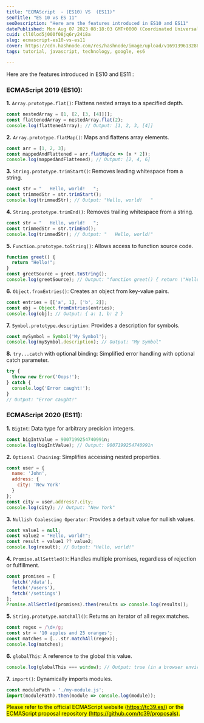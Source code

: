 ```yaml
---
title: "ECMAScript  - (ES10) VS  (ES11)"
seoTitle: "ES 10 vs ES 11"
seoDescription: "Here are the features introduced in ES10 and ES11"
datePublished: Mon Aug 07 2023 08:18:03 GMT+0000 (Coordinated Universal Time)
cuid: cll0lod5j000f08jq6ry24i8a
slug: ecmascript-es10-vs-es11
cover: https://cdn.hashnode.com/res/hashnode/image/upload/v1691396132887/bc8be616-4fbe-41f6-b5e2-c9ef6dabe7d7.png
tags: tutorial, javascript, technology, google, es6

---
```


Here are the features introduced in ES10 and ES11 :

### ECMAScript 2019 (ES10):

**1\.** `Array.prototype.flat()`: Flattens nested arrays to a specified depth.

```javascript
const nestedArray = [1, [2, [3, [4]]]];
const flattenedArray = nestedArray.flat(2);
console.log(flattenedArray); // Output: [1, 2, 3, [4]]
```

**2\.** `Array.prototype.flatMap()`: Maps and flattens array elements.

```javascript
const arr = [1, 2, 3];
const mappedAndFlattened = arr.flatMap(x => [x * 2]);
console.log(mappedAndFlattened); // Output: [2, 4, 6]
```

**3\.** `String.prototype.trimStart()`: Removes leading whitespace from a string.

```javascript
const str = "   Hello, world!   ";
const trimmedStr = str.trimStart();
console.log(trimmedStr); // Output: "Hello, world!   "
```

**4\.** `String.prototype.trimEnd()`: Removes trailing whitespace from a string.

```javascript
const str = "   Hello, world!   ";
const trimmedStr = str.trimEnd();
console.log(trimmedStr); // Output: "   Hello, world!"
```

**5\.** `Function.prototype.toString()`: Allows access to function source code.

```javascript
function greet() {
  return "Hello!";
}
const greetSource = greet.toString();
console.log(greetSource); // Output: "function greet() { return \"Hello!\"; }"
```

**6\.** `Object.fromEntries()`: Creates an object from key-value pairs.

```javascript
const entries = [['a', 1], ['b', 2]];
const obj = Object.fromEntries(entries);
console.log(obj); // Output: { a: 1, b: 2 }
```

**7\.** `Symbol.prototype.description`: Provides a description for symbols.

```javascript
const mySymbol = Symbol('My Symbol');
console.log(mySymbol.description); // Output: "My Symbol"
```

**8\.** `try...catch` with optional binding: Simplified error handling with optional catch parameter.

```javascript
try {
  throw new Error('Oops!');
} catch {
  console.log('Error caught!');
}
// Output: "Error caught!"
```

### ECMAScript 2020 (ES11):

**1\.** `BigInt`: Data type for arbitrary precision integers.

```javascript
const bigIntValue = 9007199254740991n;
console.log(bigIntValue); // Output: 9007199254740991n
```

**2\.** `Optional Chaining`: Simplifies accessing nested properties.

```javascript
const user = {
  name: 'John',
  address: {
    city: 'New York'
  }
};
const city = user.address?.city;
console.log(city); // Output: "New York"
```

**3\.** `Nullish Coalescing Operator`: Provides a default value for nullish values.

```javascript
const value1 = null;
const value2 = "Hello, world!";
const result = value1 ?? value2;
console.log(result); // Output: "Hello, world!"
```

**4\.** `Promise.allSettled()`: Handles multiple promises, regardless of rejection or fulfillment.

```javascript
const promises = [
  fetch('/data'),
  fetch('/users'),
  fetch('/settings')
];
Promise.allSettled(promises).then(results => console.log(results));
```

**5\.** `String.prototype.matchAll()`: Returns an iterator of all regex matches.

```javascript
const regex = /\d+/g;
const str = '10 apples and 25 oranges';
const matches = [...str.matchAll(regex)];
console.log(matches);
```

**6\.** `globalThis`: A reference to the global this value.

```javascript
console.log(globalThis === window); // Output: true (in a browser environment)
```

**7\.** `import()`: Dynamically imports modules.

```javascript
const modulePath = './my-module.js';
import(modulePath).then(module => console.log(module));
```

<mark>Please refer to the official ECMAScript website (</mark>[<mark>https://tc39.es/</mark>](https://tc39.es/)<mark>) or the ECMAScript proposal repository (</mark>[<mark>https://github.com/tc39/proposals</mark>](https://github.com/tc39/proposals)<mark>).</mark>